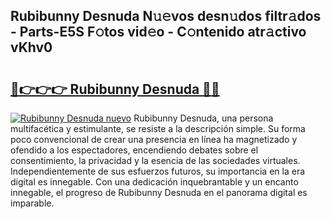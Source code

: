 ## Rubibunny Desnuda N𝚞𝚎vos desn𝚞dos filtr𝚊dos - Parts-E5S F𝚘tos vid𝚎o - C𝚘ntenido atr𝚊ctivo vKhv0

# <h2><a href="http://mb7zwae.tromn.icu/?c=Rubibunny+Desnuda">🔗👉👉👉 Rubibunny Desnuda 🔗🔗</a></h2>

[![Rubibunny Desnuda nuevo](https://i.imgur.com/pEAQMta.gif)](http://mb7zwae.tromn.icu/?c=Rubibunny+Desnuda)
Rubibunny Desnuda, una persona multifacética y estimulante, se resiste a la descripción simple. Su forma poco convencional de crear una presencia en línea ha magnetizado y ofendido a los espectadores, encendiendo debates sobre el consentimiento, la privacidad y la esencia de las sociedades virtuales. Independientemente de sus esfuerzos futuros, su importancia en la era digital es innegable. Con una dedicación inquebrantable y un encanto innegable, el progreso de Rubibunny Desnuda en el panorama digital es imparable.
